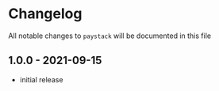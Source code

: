 # Changelog

All notable changes to `paystack` will be documented in this file

## 1.0.0 - 2021-09-15

- initial release
